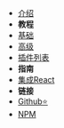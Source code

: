 - [介绍](/)
- **教程**
- [基础](base)
- [高级](advanced)
- [插件列表](plugins)
- **指南**
- [集成React](react)
- **链接**
- [Github⭐](https://github.com/Keylenn/boxjs)
- [NPM](https://www.npmjs.com/package/@hobox/core)
